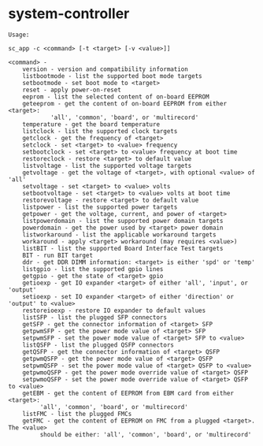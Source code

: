 # system-controller

	Usage:

	sc_app -c <command> [-t <target> [-v <value>]]

	<command> - 
		version - version and compatibility information
		listbootmode - list the supported boot mode targets
		setbootmode - set boot mode to <target>
		reset - apply power-on-reset
		eeprom - list the selected content of on-board EEPROM
		geteeprom - get the content of on-board EEPROM from either <target>:
			    'all', 'common', 'board', or 'multirecord'
		temperature - get the board temperature
		listclock - list the supported clock targets
		getclock - get the frequency of <target>
		setclock - set <target> to <value> frequency
		setbootclock - set <target> to <value> frequency at boot time
		restoreclock - restore <target> to default value
		listvoltage - list the supported voltage targets
		getvoltage - get the voltage of <target>, with optional <value> of 'all'
		setvoltage - set <target> to <value> volts
		setbootvoltage - set <target> to <value> volts at boot time
		restorevoltage - restore <target> to default value
		listpower - list the supported power targets
		getpower - get the voltage, current, and power of <target>
		listpowerdomain - list the supported power domain targets
		powerdomain - get the power used by <target> power domain
		listworkaround - list the applicable workaround targets
		workaround - apply <target> workaround (may requires <value>)
		listBIT - list the supported Board Interface Test targets
		BIT - run BIT target
		ddr - get DDR DIMM information: <target> is either 'spd' or 'temp'
		listgpio - list the supported gpio lines
		getgpio - get the state of <target> gpio
		getioexp - get IO expander <target> of either 'all', 'input', or 'output'
		setioexp - set IO expander <target> of either 'direction' or 'output' to <value>
		restoreioexp - restore IO expander to default values
		listSFP - list the plugged SFP connectors
		getSFP - get the connector information of <target> SFP
		getpwmSFP - get the power mode value of <target> SFP
		setpwmSFP - set the power mode value of <target> SFP to <value>
		listQSFP - list the plugged QSFP connectors
		getQSFP - get the connector information of <target> QSFP
		getpwmQSFP - get the power mode value of <target> QSFP
		setpwmQSFP - set the power mode value of <target> QSFP to <value>
		getpwmoQSFP - get the power mode override value of <target> QSFP
		setpwmoQSFP - set the power mode override value of <target> QSFP to <value>
		getEBM - get the content of EEPROM from EBM card from either <target>:
			 'all', 'common', 'board', or 'multirecord'
		listFMC - list the plugged FMCs
		getFMC - get the content of EEPROM on FMC from a plugged <target>.  The <value>
			 should be either: 'all', 'common', 'board', or 'multirecord'
